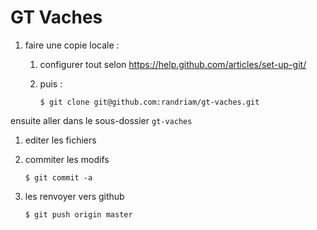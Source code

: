 GT Vaches
=========

1. faire une copie locale :
   1. configurer tout selon https://help.github.com/articles/set-up-git/
   2. puis :
      
      ``` 
      $ git clone git@github.com:randriam/gt-vaches.git
      ```

ensuite aller dans le sous-dossier `gt-vaches`

1. editer les fichiers

2. commiter les modifs
   ```
   $ git commit -a
   ```

3. les renvoyer vers github
   ```
   $ git push origin master
   ```
